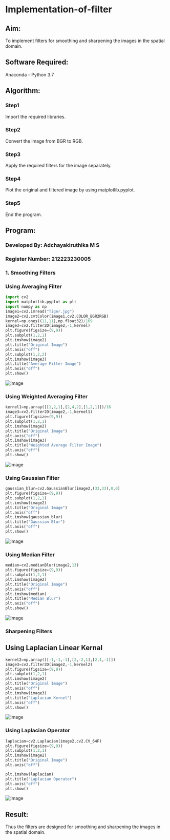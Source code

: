 # Implementation-of-filter
## Aim:
To implement filters for smoothing and sharpening the images in the spatial domain.

## Software Required:
Anaconda - Python 3.7

## Algorithm:
### Step1
Import the required libraries.

### Step2
Convert the image from BGR to RGB. 

### Step3
Apply the required filters for the image separately.

### Step4
Plot the original and filtered image by using matplotlib.pyplot.
### Step5
End the program.
## Program:
### Developed By: Adchayakiruthika M S
### Register Number: 212223230005


### 1. Smoothing Filters
### Using Averaging Filter
```Python
import cv2
import matplotlib.pyplot as plt
import numpy as np
image1=cv2.imread("Tiger.jpg")
image2=cv2.cvtColor(image1,cv2.COLOR_BGR2RGB)
kernel=np.ones((11,11),np.float32)/169
image3=cv2.filter2D(image2,-1,kernel)
plt.figure(figsize=(9,9))
plt.subplot(1,2,1)
plt.imshow(image2)
plt.title("Original Image")
plt.axis("off")
plt.subplot(1,2,2)
plt.imshow(image3)
plt.title("Average Filter Image")
plt.axis("off")
plt.show()
```
![image](https://github.com/user-attachments/assets/0803f3da-7cd5-46f4-a01b-e62635486497)

### Using Weighted Averaging Filter
```Python
kernel1=np.array([[1,2,1],[2,4,2],[1,2,1]])/16
image3=cv2.filter2D(image2,-1,kernel1)
plt.figure(figsize=(9,9))
plt.subplot(1,2,1)
plt.imshow(image2)
plt.title("Original Image")
plt.axis("off")
plt.imshow(image3)
plt.title("Weighted Average Filter Image")
plt.axis("off")
plt.show()
```
![image](https://github.com/user-attachments/assets/30371fc8-ee70-4799-ba6a-c4d8f952d1ae)

### Using Gaussian Filter
```Python
gaussian_blur=cv2.GaussianBlur(image2,(33,33),0,0)
plt.figure(figsize=(9,9))
plt.subplot(1,2,1)
plt.imshow(image2)
plt.title("Original Image")
plt.axis("off")
plt.imshow(gaussian_blur)
plt.title("Gaussian Blur")
plt.axis("off")
plt.show()
```
![image](https://github.com/user-attachments/assets/dc51c1e6-73a4-484a-a64c-d982a2feb06a)

### Using Median Filter
```Python
median=cv2.medianBlur(image2,13)
plt.figure(figsize=(9,9))
plt.subplot(1,2,1)
plt.imshow(image2)
plt.title("Original Image")
plt.axis("off")
plt.imshow(median)
plt.title("Median Blur")
plt.axis("off")
plt.show()
```
![image](https://github.com/user-attachments/assets/7b52f783-b351-4fe6-a1a5-c4dd865b12af)

### Sharpening Filters
## Using Laplacian Linear Kernal
```Python
kernel2=np.array([[-1,-1,-1],[2,-2,1],[2,1,-1]])
image3=cv2.filter2D(image2,-1,kernel2)
plt.figure(figsize=(9,9))
plt.subplot(1,2,1)
plt.imshow(image2)
plt.title("Original Image")
plt.axis("off")
plt.imshow(image3)
plt.title("Laplacian Kernel")
plt.axis("off")
plt.show()
```
![image](https://github.com/user-attachments/assets/c6f1cba2-f9d9-43b3-875e-ccb52411f840)

### Using Laplacian Operator
```Python
laplacian=cv2.Laplacian(image2,cv2.CV_64F)
plt.figure(figsize=(9,9))
plt.subplot(1,2,1)
plt.imshow(image2)
plt.title("Original Image")
plt.axis("off")

plt.imshow(laplacian)
plt.title("Laplacian Operator")
plt.axis("off")
plt.show()
```
![image](https://github.com/user-attachments/assets/f1669265-f553-438d-85eb-5636ebc0e5c6)
## Result:
Thus the filters are designed for smoothing and sharpening the images in the spatial domain.

